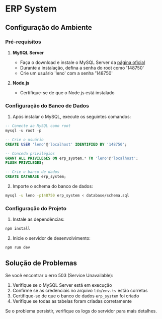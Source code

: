 # ERP System

## Configuração do Ambiente

### Pré-requisitos

1. **MySQL Server**
   - Faça o download e instale o MySQL Server da [página oficial](https://dev.mysql.com/downloads/mysql/)
   - Durante a instalação, defina a senha do root como '148750'
   - Crie um usuário 'leno' com a senha '148750'

2. **Node.js**
   - Certifique-se de que o Node.js está instalado

### Configuração do Banco de Dados

1. Após instalar o MySQL, execute os seguintes comandos:

```sql
-- Conecte ao MySQL como root
mysql -u root -p

-- Crie o usuário
CREATE USER 'leno'@'localhost' IDENTIFIED BY '148750';

-- Conceda privilégios
GRANT ALL PRIVILEGES ON erp_system.* TO 'leno'@'localhost';
FLUSH PRIVILEGES;

-- Crie o banco de dados
CREATE DATABASE erp_system;
```

2. Importe o schema do banco de dados:
```bash
mysql -u leno -p148750 erp_system < database/schema.sql
```

### Configuração do Projeto

1. Instale as dependências:
```bash
npm install
```

2. Inicie o servidor de desenvolvimento:
```bash
npm run dev
```

## Solução de Problemas

Se você encontrar o erro 503 (Service Unavailable):

1. Verifique se o MySQL Server está em execução
2. Confirme se as credenciais no arquivo `lib/env.ts` estão corretas
3. Certifique-se de que o banco de dados `erp_system` foi criado
4. Verifique se todas as tabelas foram criadas corretamente

Se o problema persistir, verifique os logs do servidor para mais detalhes.